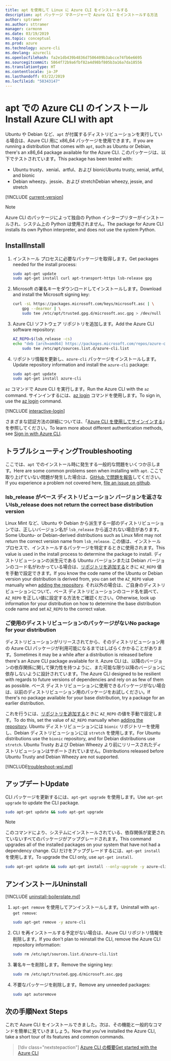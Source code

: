 ```yaml
---
title: apt を使用して Linux に Azure CLI をインストールする
description: apt パッケージ マネージャーで Azure CLI をインストールする方法
author: sptramer
ms.author: sttramer
manager: carmonm
ms.date: 03/19/2019
ms.topic: conceptual
ms.prod: azure
ms.technology: azure-cli
ms.devlang: azurecli
ms.openlocfilehash: fa2e1db439b4836d7506409b3abcce74fb6e6695
ms.sourcegitcommit: 5864f72b9a6fbf82a4d98bf805b3a16a7da18556
ms.translationtype: HT
ms.contentlocale: ja-JP
ms.lasthandoff: 03/22/2019
ms.locfileid: "58343147"
---
```

# <a name="install-azure-cli-with-apt"></a><span data-ttu-id="e8700-103">apt での Azure CLI のインストール</span><span class="sxs-lookup"><span data-stu-id="e8700-103">Install Azure CLI with apt</span></span>

<span data-ttu-id="e8700-104">Ubuntu や Debian など、`apt` が付属するディストリビューションを実行している場合は、Azure CLI 用に x86_64 パッケージを使用できます。</span><span class="sxs-lookup"><span data-stu-id="e8700-104">If you are running a distribution that comes with `apt`, such as Ubuntu or Debian, there's an x86_64 package available for the Azure CLI.</span></span> <span data-ttu-id="e8700-105">このパッケージは、以下でテストされています。</span><span class="sxs-lookup"><span data-stu-id="e8700-105">This package has been tested with:</span></span>

* <span data-ttu-id="e8700-106">Ubuntu trusty、xenial、artful、および bionic</span><span class="sxs-lookup"><span data-stu-id="e8700-106">Ubuntu trusty, xenial, artful, and bionic</span></span>
* <span data-ttu-id="e8700-107">Debian wheezy、jessie、および stretch</span><span class="sxs-lookup"><span data-stu-id="e8700-107">Debian wheezy, jessie, and stretch</span></span>

[!INCLUDE [current-version](includes/current-version.md)]

> [!NOTE]
>
> <span data-ttu-id="e8700-108">Azure CLI のパッケージによって独自の Python インタープリターがインストールされ、システム上の Python は使用されません。</span><span class="sxs-lookup"><span data-stu-id="e8700-108">The package for Azure CLI installs its own Python interpreter, and does not use the system Python.</span></span>

## <a name="install"></a><span data-ttu-id="e8700-109">Install</span><span class="sxs-lookup"><span data-stu-id="e8700-109">Install</span></span>

1. <span data-ttu-id="e8700-110">インストール プロセスに必要なパッケージを取得します。</span><span class="sxs-lookup"><span data-stu-id="e8700-110">Get packages needed for the install process:</span></span>

    ```bash
    sudo apt-get update
    sudo apt-get install curl apt-transport-https lsb-release gpg
    ```

2. <span data-ttu-id="e8700-111">Microsoft の署名キーをダウンロードしてインストールします。</span><span class="sxs-lookup"><span data-stu-id="e8700-111">Download and install the Microsoft signing key:</span></span>

    ```bash
    curl -sL https://packages.microsoft.com/keys/microsoft.asc | \
        gpg --dearmor | \
        sudo tee /etc/apt/trusted.gpg.d/microsoft.asc.gpg > /dev/null
    ```

3. <div id="set-release"/><span data-ttu-id="e8700-112">Azure CLI  ソフトウェア リポジトリを追加します。</span><span class="sxs-lookup"><span data-stu-id="e8700-112">Add the Azure CLI software repository:</span></span>

    ```bash
    AZ_REPO=$(lsb_release -cs)
    echo "deb [arch=amd64] https://packages.microsoft.com/repos/azure-cli/ $AZ_REPO main" | \
        sudo tee /etc/apt/sources.list.d/azure-cli.list
    ```

4. <span data-ttu-id="e8700-113">リポジトリ情報を更新し、`azure-cli` パッケージをインストールします。</span><span class="sxs-lookup"><span data-stu-id="e8700-113">Update repository information and install the `azure-cli` package:</span></span>

    ```bash
    sudo apt-get update
    sudo apt-get install azure-cli
    ```

<span data-ttu-id="e8700-114">`az` コマンドで Azure CLI を実行します。</span><span class="sxs-lookup"><span data-stu-id="e8700-114">Run the Azure CLI with the `az` command.</span></span> <span data-ttu-id="e8700-115">サインインするには、[az login](/cli/azure/reference-index#az-login) コマンドを使用します。</span><span class="sxs-lookup"><span data-stu-id="e8700-115">To sign in, use the [az login](/cli/azure/reference-index#az-login) command.</span></span>

[!INCLUDE [interactive-login](includes/interactive-login.md)]

<span data-ttu-id="e8700-116">さまざまな認証方法の詳細については、「[Azure CLI を使用してサインインする](authenticate-azure-cli.md)」を参照してください。</span><span class="sxs-lookup"><span data-stu-id="e8700-116">To learn more about different authentication methods, see [Sign in with Azure CLI](authenticate-azure-cli.md).</span></span>

## <a name="troubleshooting"></a><span data-ttu-id="e8700-117">トラブルシューティング</span><span class="sxs-lookup"><span data-stu-id="e8700-117">Troubleshooting</span></span>

<span data-ttu-id="e8700-118">ここでは、`apt` でのインストール時に発生する一般的な問題をいくつか示します。</span><span class="sxs-lookup"><span data-stu-id="e8700-118">Here are some common problems seen when installing with `apt`.</span></span> <span data-ttu-id="e8700-119">ここで取り上げていない問題が発生した場合は、[GitHub で問題を報告](https://github.com/Azure/azure-cli/issues)してください。</span><span class="sxs-lookup"><span data-stu-id="e8700-119">If you experience a problem not covered here, [file an issue on github](https://github.com/Azure/azure-cli/issues).</span></span>

### <a name="lsbrelease-does-not-return-the-correct-base-distribution-version"></a><span data-ttu-id="e8700-120">lsb_release がベース ディストリビューション バージョンを返さない</span><span class="sxs-lookup"><span data-stu-id="e8700-120">lsb_release does not return the correct base distribution version</span></span>

<span data-ttu-id="e8700-121">Linux Mint など、Ubuntu や Debian から派生する一部のディストリビューションでは、正しいバージョン名が `lsb_release` から返されない場合があります。</span><span class="sxs-lookup"><span data-stu-id="e8700-121">Some Ubuntu- or Debian-derived distributions such as Linux Mint may not return the correct version name from `lsb_release`.</span></span> <span data-ttu-id="e8700-122">この値は、インストール プロセスで、インストールするパッケージを特定するときに使用されます。</span><span class="sxs-lookup"><span data-stu-id="e8700-122">This value is used in the install process to determine the package to install.</span></span> <span data-ttu-id="e8700-123">ディストリビューションの派生元である Ubuntu バージョンまたは Debian バージョンのコード名がわかっている場合は、[リポジトリを追加する](#set-release)ときに `AZ_REPO` 値を手動で設定できます。</span><span class="sxs-lookup"><span data-stu-id="e8700-123">If you know the code name of the Ubuntu or Debian version your distribution is derived from, you can set the `AZ_REPO` value manually when [adding the repository](#set-release).</span></span> <span data-ttu-id="e8700-124">それ以外の場合は、ご自身のディストリビューションについて、ベース ディストリビューションのコード名を調べて、`AZ_REPO` を正しい値に設定する方法をご確認ください。</span><span class="sxs-lookup"><span data-stu-id="e8700-124">Otherwise, look up information for your distribution on how to determine the base distribution code name and set `AZ_REPO` to the correct value.</span></span>

### <a name="no-package-for-your-distribution"></a><span data-ttu-id="e8700-125">ご使用のディストリビューションのパッケージがない</span><span class="sxs-lookup"><span data-stu-id="e8700-125">No package for your distribution</span></span>

<span data-ttu-id="e8700-126">ディストリビューションがリリースされてから、そのディストリビューション用の Azure CLI パッケージが利用可能になるまではしばらくかかることがあります。</span><span class="sxs-lookup"><span data-stu-id="e8700-126">Sometimes it may be a while after a distribution is released before there's an Azure CLI package available for it.</span></span> <span data-ttu-id="e8700-127">Azure CLI は、以降のバージョンの依存関係に関して弾力性を持つように、また可能な限り以降のバージョンに依存しないように設計されています。</span><span class="sxs-lookup"><span data-stu-id="e8700-127">The Azure CLI designed to be resilient with regards to future versions of dependencies and rely on as few of them as possible.</span></span> <span data-ttu-id="e8700-128">ベース ディストリビューションに使用できるパッケージがない場合は、以前のディストリビューション用のパッケージをお試しください。</span><span class="sxs-lookup"><span data-stu-id="e8700-128">If there's no package available for your base distribution, try a package for an earlier distribution.</span></span>

<span data-ttu-id="e8700-129">これを行うには、[リポジトリを追加する](#set-release)ときに `AZ_REPO` の値を手動で設定します。</span><span class="sxs-lookup"><span data-stu-id="e8700-129">To do this, set the value of `AZ_REPO` manually when [adding the repository](#set-release).</span></span> <span data-ttu-id="e8700-130">Ubuntu ディストリビューションには `bionic` リポジトリーを使用し、Debian ディストリビューションには `stretch` を使用します。</span><span class="sxs-lookup"><span data-stu-id="e8700-130">For Ubuntu distributions use the `bionic` repository, and for Debian distributions use `stretch`.</span></span> <span data-ttu-id="e8700-131">Ubuntu Trusty および Debian Wheezy より前にリリースされたディストリビューションはサポートされていません。</span><span class="sxs-lookup"><span data-stu-id="e8700-131">Distributions released before Ubuntu Trusty and Debian Wheezy are not supported.</span></span>

[!INCLUDE[troubleshoot-wsl.md](includes/troubleshoot-wsl.md)]

## <a name="update"></a><span data-ttu-id="e8700-132">アップデート</span><span class="sxs-lookup"><span data-stu-id="e8700-132">Update</span></span>

<span data-ttu-id="e8700-133">CLI パッケージを更新するには、`apt-get upgrade` を使用します。</span><span class="sxs-lookup"><span data-stu-id="e8700-133">Use `apt-get upgrade` to update the CLI package.</span></span>

   ```bash
   sudo apt-get update && sudo apt-get upgrade
   ```

> [!NOTE]
> <span data-ttu-id="e8700-134">このコマンドにより、システムにインストールされている、依存関係が変更されていないすべてのパッケージがアップグレードされます。</span><span class="sxs-lookup"><span data-stu-id="e8700-134">This command upgrades all of the installed packages on your system that have not had a dependency change.</span></span>
> <span data-ttu-id="e8700-135">CLI だけをアップグレードするには、`apt-get install` を使用します。</span><span class="sxs-lookup"><span data-stu-id="e8700-135">To upgrade the CLI only, use `apt-get install`.</span></span>
> 
> ```bash
> sudo apt-get update && sudo apt-get install --only-upgrade -y azure-cli
> ```

## <a name="uninstall"></a><span data-ttu-id="e8700-136">アンインストール</span><span class="sxs-lookup"><span data-stu-id="e8700-136">Uninstall</span></span>

[!INCLUDE [uninstall-boilerplate.md](includes/uninstall-boilerplate.md)]

1. <span data-ttu-id="e8700-137">`apt-get remove` を使用してアンインストールします。</span><span class="sxs-lookup"><span data-stu-id="e8700-137">Uninstall with `apt-get remove`:</span></span>

    ```bash
    sudo apt-get remove -y azure-cli
    ```

2. <span data-ttu-id="e8700-138">CLI を再インストールする予定がない場合は、Azure CLI リポジトリ情報を削除します。</span><span class="sxs-lookup"><span data-stu-id="e8700-138">If you don't plan to reinstall the CLI, remove the Azure CLI repository information:</span></span>

   ```bash
   sudo rm /etc/apt/sources.list.d/azure-cli.list
   ```

3. <span data-ttu-id="e8700-139">署名キーを削除します。</span><span class="sxs-lookup"><span data-stu-id="e8700-139">Remove the signing key:</span></span>

    ```bash
    sudo rm /etc/apt/trusted.gpg.d/microsoft.asc.gpg
    ```

4. <span data-ttu-id="e8700-140">不要なパッケージを削除します。</span><span class="sxs-lookup"><span data-stu-id="e8700-140">Remove any unneeded packages:</span></span>

   ```bash
   sudo apt autoremove
   ```

## <a name="next-steps"></a><span data-ttu-id="e8700-141">次の手順</span><span class="sxs-lookup"><span data-stu-id="e8700-141">Next Steps</span></span>

<span data-ttu-id="e8700-142">これで Azure CLI をインストールできました。次は、その機能と一般的なコマンドを簡単に見ていきましょう。</span><span class="sxs-lookup"><span data-stu-id="e8700-142">Now that you've installed the Azure CLI, take a short tour of its features and common commands.</span></span>

> [!div class="nextstepaction"]
> [<span data-ttu-id="e8700-143">Azure CLI の概要</span><span class="sxs-lookup"><span data-stu-id="e8700-143">Get started with the Azure CLI</span></span>](get-started-with-azure-cli.md)
